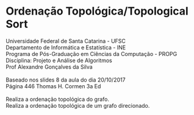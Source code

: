 # Ordenação Topológica/Topological Sort
Universidade Federal de Santa Catarina - UFSC<br>
Departamento de Informática e Estatística - INE<br>
Programa de Pós-Graduação em Ciências da Computação - PROPG<br>
Disciplina: Projeto e Análise de Algoritmos<br>
Prof Alexandre Gonçalves da Silva<br>
<br>
Baseado nos slides 8 da aula do dia 20/10/2017<br> 
Página 446 Thomas H. Cormen 3a Ed<br>
<br>
Realiza a ordenação topológica do grafo.<br>
Realiza a ordenação topológica de um grafo direcionado.
